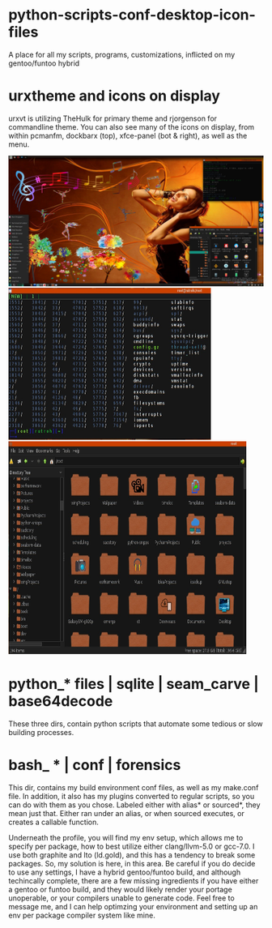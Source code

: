 # python-scripts-conf-desktop-icon-files
A place for all my scripts, programs, customizations, inflicted on my gentoo/funtoo hybrid

# urxtheme and icons on display
urxvt is utilizing TheHulk for primary theme and rjorgenson for commandline theme.
You can also see many of the icons on display, from within pcmanfm, dockbarx (top), 
xfce-panel (bot & right), as well as the menu.

![Desktop](custom_iconset/images/desk_music.jpg?raw=true)
<img src="https://github.com/higheredbob/python-scripts-conf-desktop-icon-files/blob/master/custom_iconset/images/urxvt.jpg" data-canonical-src="https://github.com/higheredbob/python-scripts-conf-desktop-icon-files/blob/master/custom_iconset/images/urxvt.jpg" width="400" height="300" /> <img src="https://github.com/higheredbob/python-scripts-conf-desktop-icon-files/blob/master/custom_iconset/images/pcmanfm.jpg" data-canonical-src="https://github.com/higheredbob/python-scripts-conf-desktop-icon-files/blob/master/custom_iconset/images/pcmanfm.jpg" width="470" height="420" />


# python_* files | sqlite | seam_carve | base64decode
These three dirs, contain python scripts that automate some tedious or slow building processes.

# bash_ * | conf | forensics
This dir, contains my build environment conf files, as well as my make.conf file. In addition,
it also has my plugins converted to regular scripts, so you can do with them as you chose. 
Labeled either with alias* or sourced*, they mean just that. Either ran under an alias, or when
sourced executes, or creates a callable function.

Underneath the profile, you will find my env setup, which allows me to specify per package, how
to best utilize either clang/llvm-5.0 or gcc-7.0. I use both graphite and lto (ld.gold), and this 
has a tendency to break some packages. So, my solution is here, in this area. Be careful if you
do decide to use any settings, I have a hybrid gentoo/funtoo build, and although techincally complete,
there are a few missing ingredients if you have either a gentoo or funtoo build, and they would likely
render your portage unoperable, or your compilers unable to generate code. Feel free to message me, and
I can help optimzing your environment and setting up an env per package compiler system like mine.
